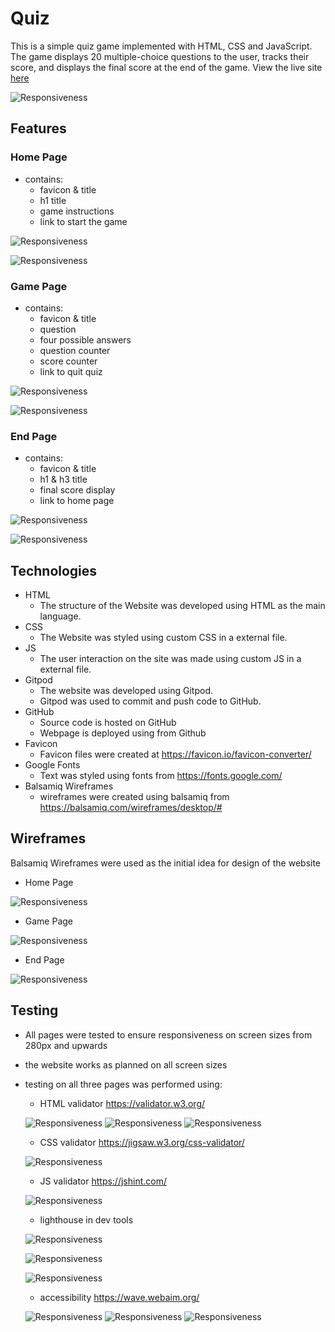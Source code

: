 # Quiz

This is a simple quiz game implemented with HTML, CSS and JavaScript. The game displays 20 multiple-choice questions to the user, tracks their score, and displays the final score at the end of the game. View the live site [here](https://0-ana.github.io/quiz/)

![Responsiveness](docs/project-images/responsiveness.png)

## Features

### Home Page

- contains:
  - favicon & title
  - h1 title
  - game instructions 
  - link to start the game

![Responsiveness](docs/project-images/favicon-index.png)

![Responsiveness](docs/project-images/index-html.png)

### Game Page

- contains:
  - favicon & title
  - question
  - four possible answers 
  - question counter
  - score counter
  - link to quit quiz

![Responsiveness](docs/project-images/favicon-game.png)

![Responsiveness](docs/project-images/game-html.png)

### End Page

- contains:
  - favicon & title
  - h1 & h3 title
  - final score display 
  - link to home page

![Responsiveness](docs/project-images/favicon-end.png)

![Responsiveness](docs/project-images/end-page-html.png)

## Technologies

- HTML
  - The structure of the Website was developed using HTML as the main language.
- CSS
  - The Website was styled using custom CSS in a external file.
- JS
  - The user interaction on the site was made using custom JS in a external file.
- Gitpod
  - The website was developed using Gitpod.
  - Gitpod was used to commit and push code to GitHub.
- GitHub
  - Source code is hosted on GitHub
  - Webpage is deployed using from Github
- Favicon
  - Favicon files were created at https://favicon.io/favicon-converter/ 
- Google Fonts
  - Text was styled using fonts from https://fonts.google.com/
- Balsamiq Wireframes
  - wireframes were created using balsamiq from https://balsamiq.com/wireframes/desktop/#

## Wireframes 

Balsamiq Wireframes were used as the initial idea for design of the website

- Home Page

![Responsiveness](docs/project-images/wireframes-index-html.png)

- Game Page

![Responsiveness](docs/project-images/wireframes-game-html.png)

- End Page

![Responsiveness](docs/project-images/wireframes-end-html.png)

## Testing

- All pages were tested to ensure responsiveness on screen sizes from 280px and upwards
- the website works as planned on all screen sizes
- testing on all three pages was performed using:
  - HTML validator https://validator.w3.org/

  ![Responsiveness](docs/validation-images/index-html-validator.png)
  ![Responsiveness](docs/validation-images/game-html-validator.png)
  ![Responsiveness](docs/validation-images/end-html-validator.png)

  - CSS validator https://jigsaw.w3.org/css-validator/

  ![Responsiveness](docs/validation-images/css-validator.png)

  - JS validator https://jshint.com/

  ![Responsiveness](docs/validation-images/js-validator.png)

  - lighthouse in dev tools

  ![Responsiveness](docs/validation-images/lighthouse-index-html.png)

  ![Responsiveness](docs/validation-images/lighthouse-game-html.png)
  
  ![Responsiveness](docs/validation-images/lighthouse-end-html.png)

  - accessibility https://wave.webaim.org/

  ![Responsiveness](docs/validation-images/wave-index-html.png)
  ![Responsiveness](docs/validation-images/wave-game-html.png)
  ![Responsiveness](docs/validation-images/wave-end-html.png)


